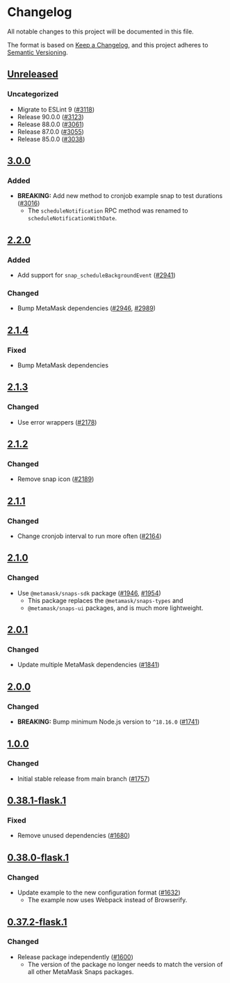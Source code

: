 # Changelog

All notable changes to this project will be documented in this file.

The format is based on [Keep a Changelog](https://keepachangelog.com/en/1.0.0/),
and this project adheres to [Semantic Versioning](https://semver.org/spec/v2.0.0.html).

## [Unreleased]

### Uncategorized

- Migrate to ESLint 9 ([#3118](https://github.com/MetaMask/snaps/pull/3118))
- Release 90.0.0 ([#3123](https://github.com/MetaMask/snaps/pull/3123))
- Release 88.0.0 ([#3061](https://github.com/MetaMask/snaps/pull/3061))
- Release 87.0.0 ([#3055](https://github.com/MetaMask/snaps/pull/3055))
- Release 85.0.0 ([#3038](https://github.com/MetaMask/snaps/pull/3038))

## [3.0.0]

### Added

- **BREAKING:** Add new method to cronjob example snap to test durations ([#3016](https://github.com/MetaMask/snaps/pull/3016))
  - The `scheduleNotification` RPC method was renamed to `scheduleNotificationWithDate`.

## [2.2.0]

### Added

- Add support for `snap_scheduleBackgroundEvent` ([#2941](https://github.com/MetaMask/snaps/pull/2941))

### Changed

- Bump MetaMask dependencies ([#2946](https://github.com/MetaMask/snaps/pull/2946), [#2989](https://github.com/MetaMask/snaps/pull/2989))

## [2.1.4]

### Fixed

- Bump MetaMask dependencies

## [2.1.3]

### Changed

- Use error wrappers ([#2178](https://github.com/MetaMask/snaps/pull/2178))

## [2.1.2]

### Changed

- Remove snap icon ([#2189](https://github.com/MetaMask/snaps/pull/2189))

## [2.1.1]

### Changed

- Change cronjob interval to run more often ([#2164](https://github.com/MetaMask/snaps/pull/2164))

## [2.1.0]

### Changed

- Use `@metamask/snaps-sdk` package ([#1946](https://github.com/MetaMask/snaps/pull/1946), [#1954](https://github.com/MetaMask/snaps/pull/1954))
  - This package replaces the `@metamask/snaps-types` and
  - `@metamask/snaps-ui` packages, and is much more lightweight.

## [2.0.1]

### Changed

- Update multiple MetaMask dependencies ([#1841](https://github.com/MetaMask/snaps/pull/1841))

## [2.0.0]

### Changed

- **BREAKING:** Bump minimum Node.js version to `^18.16.0` ([#1741](https://github.com/MetaMask/snaps/pull/1741))

## [1.0.0]

### Changed

- Initial stable release from main branch ([#1757](https://github.com/MetaMask/snaps/pull/1757))

## [0.38.1-flask.1]

### Fixed

- Remove unused dependencies ([#1680](https://github.com/MetaMask/snaps/pull/1680))

## [0.38.0-flask.1]

### Changed

- Update example to the new configuration format ([#1632](https://github.com/MetaMask/snaps/pull/1632))
  - The example now uses Webpack instead of Browserify.

## [0.37.2-flask.1]

### Changed

- Release package independently ([#1600](https://github.com/MetaMask/snaps/pull/1600))
  - The version of the package no longer needs to match the version of all other
    MetaMask Snaps packages.

[Unreleased]: https://github.com/MetaMask/snaps/compare/@metamask/cronjob-example-snap@3.0.0...HEAD
[3.0.0]: https://github.com/MetaMask/snaps/compare/@metamask/cronjob-example-snap@2.2.0...@metamask/cronjob-example-snap@3.0.0
[2.2.0]: https://github.com/MetaMask/snaps/compare/@metamask/cronjob-example-snap@2.1.4...@metamask/cronjob-example-snap@2.2.0
[2.1.4]: https://github.com/MetaMask/snaps/compare/@metamask/cronjob-example-snap@2.1.3...@metamask/cronjob-example-snap@2.1.4
[2.1.3]: https://github.com/MetaMask/snaps/compare/@metamask/cronjob-example-snap@2.1.2...@metamask/cronjob-example-snap@2.1.3
[2.1.2]: https://github.com/MetaMask/snaps/compare/@metamask/cronjob-example-snap@2.1.1...@metamask/cronjob-example-snap@2.1.2
[2.1.1]: https://github.com/MetaMask/snaps/compare/@metamask/cronjob-example-snap@2.1.0...@metamask/cronjob-example-snap@2.1.1
[2.1.0]: https://github.com/MetaMask/snaps/compare/@metamask/cronjob-example-snap@2.0.1...@metamask/cronjob-example-snap@2.1.0
[2.0.1]: https://github.com/MetaMask/snaps/compare/@metamask/cronjob-example-snap@2.0.0...@metamask/cronjob-example-snap@2.0.1
[2.0.0]: https://github.com/MetaMask/snaps/compare/@metamask/cronjob-example-snap@1.0.0...@metamask/cronjob-example-snap@2.0.0
[1.0.0]: https://github.com/MetaMask/snaps/compare/@metamask/cronjob-example-snap@0.38.1-flask.1...@metamask/cronjob-example-snap@1.0.0
[0.38.1-flask.1]: https://github.com/MetaMask/snaps/compare/@metamask/cronjob-example-snap@0.38.0-flask.1...@metamask/cronjob-example-snap@0.38.1-flask.1
[0.38.0-flask.1]: https://github.com/MetaMask/snaps/compare/@metamask/cronjob-example-snap@0.37.2-flask.1...@metamask/cronjob-example-snap@0.38.0-flask.1
[0.37.2-flask.1]: https://github.com/MetaMask/snaps/releases/tag/@metamask/cronjob-example-snap@0.37.2-flask.1
